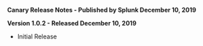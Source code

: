 **Canary Release Notes - Published by Splunk December 10, 2019**


**Version 1.0.2 - Released December 10, 2019**

* Initial Release
